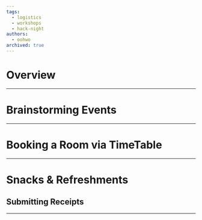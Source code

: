 ```yaml
---
tags:
  - logistics
  - workshops
  - hack-night
authors:
  - oohwo
archived: true
---
```

# Overview

-----
# Brainstorming Events
-----
# Booking a Room via TimeTable
-----
# Snacks & Refreshments

## Submitting Receipts
-----